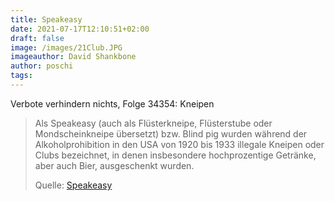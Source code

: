 ```yaml
---
title: Speakeasy
date: 2021-07-17T12:10:51+02:00
draft: false
image: /images/21Club.JPG
imageauthor: David Shankbone
author: poschi
tags: 
---
```


Verbote verhindern nichts, Folge 34354: Kneipen

> Als Speakeasy (auch als Flüsterkneipe, Flüsterstube oder Mondscheinkneipe
> übersetzt) bzw. Blind pig wurden während der Alkoholprohibition in den USA von
> 1920 bis 1933 illegale Kneipen oder Clubs bezeichnet, in denen insbesondere
> hochprozentige Getränke, aber auch Bier, ausgeschenkt wurden.
>
> Quelle: [Speakeasy](https://de.wikipedia.org/wiki/Speakeasy)
